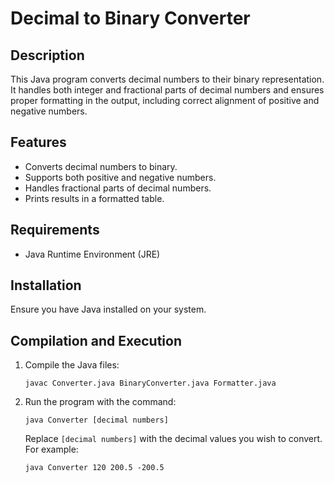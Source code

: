 # Decimal to Binary Converter

## Description
This Java program converts decimal numbers to their binary representation. It handles both integer and fractional parts of decimal numbers and ensures proper formatting in the output, including correct alignment of positive and negative numbers.

## Features
- Converts decimal numbers to binary.
- Supports both positive and negative numbers.
- Handles fractional parts of decimal numbers.
- Prints results in a formatted table.

## Requirements
- Java Runtime Environment (JRE)

## Installation
Ensure you have Java installed on your system.

## Compilation and Execution
1. Compile the Java files:
   ```
   javac Converter.java BinaryConverter.java Formatter.java
   ```
2. Run the program with the command:
   ```
   java Converter [decimal numbers]
   ```
   Replace `[decimal numbers]` with the decimal values you wish to convert. For example:
   ```
   java Converter 120 200.5 -200.5
   ```
